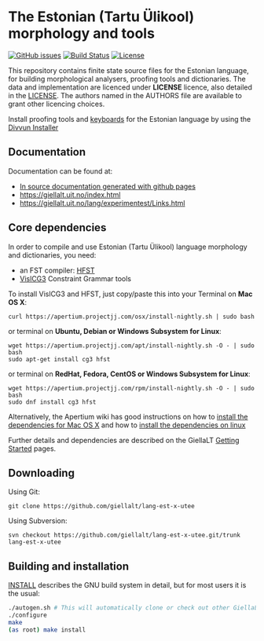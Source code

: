 The Estonian (Tartu Ülikool) morphology and tools
=================================

[![GitHub issues](https://img.shields.io/github/issues-raw/giellalt/lang-est-x-utee)](https://github.com/giellalt/lang-est-x-utee/issues)
[![Build Status](https://divvun-tc.thetc.se/api/github/v1/repository/giellalt/lang-est-x-utee/main/badge.svg)](https://github.com/giellalt/lang-est-x-utee/actions)
[![License](https://img.shields.io/github/license/giellalt/lang-est-x-utee)](https://github.com/giellalt/lang-est-x-utee/blob/main/LICENSE)

This repository contains finite state source files for the Estonian language,
for building morphological analysers, proofing tools
and dictionaries. The data and implementation are licenced under __LICENSE__
licence, also detailed in the
[LICENSE](https://github.com/giellalt/lang-est-x-utee/blob/main/LICENSE). The
authors named in the AUTHORS file are available to grant other licencing
choices.

Install proofing tools and [keyboards](https://github.com/giellalt/keyboard-est)
for the Estonian language by using the [Divvun Installer](http://divvun.no)

Documentation
-------------

Documentation can be found at:

- [In source documentation generated with github
   pages](https://giellalt.github.io/lang-est-x-utee/)
-   <https://giellalt.uit.no/index.html>
-   <https://giellalt.uit.no/lang/experimentest/Links.html>

Core dependencies
-----------------

In order to compile and use Estonian (Tartu Ülikool) language morphology and
dictionaries, you need:

- an FST compiler: [HFST](https://github.com/hfst/hfst)
- [VislCG3](https://visl.sdu.dk/svn/visl/tools/vislcg3/trunk) Constraint Grammar tools

To install VislCG3 and HFST, just copy/paste this into your Terminal on **Mac OS X**:

```
curl https://apertium.projectjj.com/osx/install-nightly.sh | sudo bash
```

or terminal on **Ubuntu, Debian or Windows Subsystem for Linux**:

```
wget https://apertium.projectjj.com/apt/install-nightly.sh -O - | sudo bash
sudo apt-get install cg3 hfst
```

or terminal on **RedHat, Fedora, CentOS or Windows Subsystem for Linux**:

```
wget https://apertium.projectjj.com/rpm/install-nightly.sh -O - | sudo bash
sudo dnf install cg3 hfst
```

Alternatively, the Apertium wiki has good instructions on how to [install the dependencies for Mac
OS X](https://wiki.apertium.org/wiki/Apertium_on_Mac_OS_X) and how to [install
the dependencies on
linux](https://wiki.apertium.org/wiki/Installation_of_grammar_libraries)

Further details and dependencies are described on the GiellaLT [Getting Started](https://giellalt.uit.no/infra/GettingStarted.html) pages.

Downloading
-----------

Using Git:
```
git clone https://github.com/giellalt/lang-est-x-utee
```

Using Subversion:
```
svn checkout https://github.com/giellalt/lang-est-x-utee.git/trunk lang-est-x-utee
```

Building and installation
-------------------------

[INSTALL](https://github.com/giellalt/lang-est-x-utee/blob/main/INSTALL)
describes the GNU build system in detail, but for most users it is the usual:

```sh
./autogen.sh # This will automatically clone or check out other GiellaLT dependencies
./configure
make
(as root) make install
```
